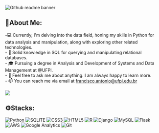 
![Github readme banner](https://github.com/Harsh12Codes/Harsh12Codes/assets/83909388/cfc8e6ce-df39-49b4-8ce7-6f540b9bf34f)

## 👋About Me:

-💻 Currently, I'm delving into the data field, honing my skills in Python for data analysis and manipulation, along with exploring other related technologies.<br>- 🌱 Solid knowledge in SQL for querying and manipulating relational databases.<br>- 🎓 Pursuing a degree in Analysis and Development of Systems and Data Management at @UFPI.<br>- 💬  Feel free to ask me about anything. I am always happy to learn more.<br>- 📫 You can reach me via email at francisco.antonio@ufpi.edu.br<br><br>
[![](https://visitcount.itsvg.in/api?id=limajunior1&label=Profile%20Views&color=6&icon=0&pretty=true)](https://visitcount.itsvg.in)

## ⚙Stacks:
![Python](https://img.shields.io/badge/Python-14354C?style=for-the-badge&logo=python&logoColor=white) ![SQLITE](https://img.shields.io/badge/SQLite-07405E?style=for-the-badge&logo=sqlite&logoColor=white) ![CSS3](https://img.shields.io/badge/CSS3-1572B6?style=for-the-badge&logo=css3&logoColor=white) ![HTML5](https://img.shields.io/badge/HTML5-E34F26?style=for-the-badge&logo=html5&logoColor=white) ![R](https://img.shields.io/badge/R-276DC3?style=for-the-badge&logo=r&logoColor=white) ![Django](https://img.shields.io/badge/Django-092E20?style=for-the-badge&logo=django&logoColor=white) ![MySQL](https://img.shields.io/badge/MySQL-00000F?style=for-the-badge&logo=mysql&logoColor=white) ![Flask](https://img.shields.io/badge/Flask-000000?style=for-the-badge&logo=flask&logoColor=white) ![AWS](https://img.shields.io/badge/Amazon_AWS-232F3E?style=for-the-badge&logo=amazon-aws&logoColor=white) ![Google Analytics](https://img.shields.io/badge/Google%20Analytics-E37400?style=for-the-badge&logo=google%20analytics&logoColor=white) ![Git](https://img.shields.io/badge/GIT-E44C30?style=for-the-badge&logo=git&logoColor=white)
